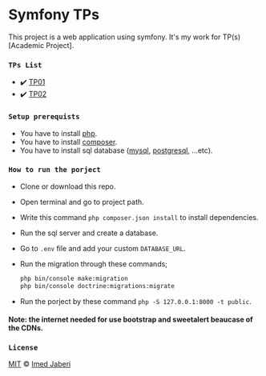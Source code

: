 # Symfony TPs

This project is a web application using symfony. It's my work for TP(s) [Academic Project].

### `TPs List`

- ✔️ [TP01](TP01.pdf)
- ✔️ [TP02](TP02.pdf)

### `Setup prerequists`

- You have to install [php](https://www.php.net/downloads.php).
- You have to install [composer](https://getcomposer.org/).
- You have to install sql database ([mysql](https://www.mysql.com/downloads/), [postgresql](https://www.postgresql.org/download/), ...etc).

### `How to run the porject`

- Clone or download this repo.
- Open terminal and go to project path.
- Write this command `php composer.json install` to install dependencies.
- Run the sql server and create a database.
- Go to `.env` file and add your custom `DATABASE_URL`.
- Run the migration through these commands;

  ```bash
  php bin/console make:migration
  php bin/console doctrine:migrations:migrate
  ```

- Run the porject by these command `php -S 127.0.0.1:8000 -t public`.

#### Note: the internet needed for use bootstrap and sweetalert beaucase of the CDNs.

### `License`

[MIT](LICENSE) &copy; [Imed Jaberi](https://github.com/3imed-jaberi)

